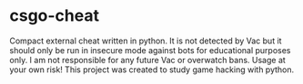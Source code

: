 # csgo-cheat

Compact external cheat written in python. It is not detected by Vac but it should only be run in insecure mode against bots for educational purposes only.
I am not responsible for any future Vac or overwatch bans. Usage at your own risk! 
This project was created to study game hacking with python.
